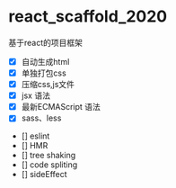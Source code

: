 # react_scaffold_2020
基于react的项目框架
- [x] 自动生成html
- [x] 单独打包css
- [x] 压缩css,js文件
- [x] jsx 语法
- [x] 最新ECMAScript 语法
- [x] sass、less
- [] eslint 
- [] HMR
- [] tree shaking
- [] code spliting
- [] sideEffect
